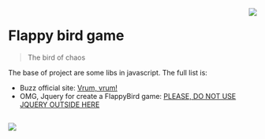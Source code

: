 <img src="http://2.bp.blogspot.com/-J_DyVs7f4lE/VAUhqykQXYI/AAAAAAAALaE/AoPhYzqCWjE/s1600/Flappy%2BBird%2B1.gif" align="right" />

# Flappy bird game
> The bird of chaos 

The base of project are some libs in javascript. The full list is:

- Buzz official site: [Vrum, vrum!]('https://buzz.jaysalvat.com/')
- OMG, Jquery for create a FlappyBird game: [PLEASE, DO NOT USE JQUERY OUTSIDE HERE]('https://jquery.com/')

##

<img src="https://pics.me.me/lets-see-what-our-app-is-really-using-backbone-jquery-62515099.png" />
